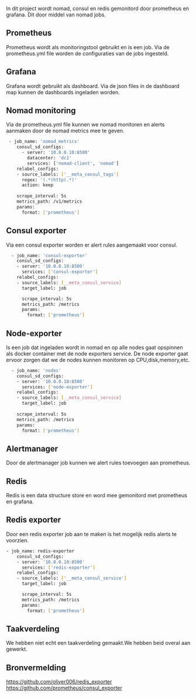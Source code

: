 In dit project wordt nomad, consul en redis gemonitord door prometheus en grafana.
Dit door middel van nomad jobs.

## Prometheus
Prometheus wordt als monitoringstool gebruikt en is een job. Via de prometheus.yml file worden de configuraties van de jobs ingesteld. 

## Grafana
Grafana wordt gebruikt als dashboard. Via de json files in de dashboard map kunnen de dashboards ingeladen worden.

## Nomad monitoring
Via de prometheus.yml file kunnen we nomad monitoren en alerts aanmaken door de nomad metrics mee te geven.

```bash
 - job_name: 'nomad_metrics'
    consul_sd_configs:
      - server: '10.0.0.10:8500'
        datacenter: 'dc1'
        services: ['nomad-client', 'nomad']
    relabel_configs:                          
    - source_labels: ['__meta_consul_tags']   
      regex: '(.*)http(.*)'                   
      action: keep                            
                                              
    scrape_interval: 5s                       
    metrics_path: /v1/metrics                 
    params:                                   
      format: ['prometheus'] 
```     

## Consul exporter
Via een consul exporter worden er alert rules aangemaakt voor consul.

```bash  
  - job_name: 'consul-exporter'
    consul_sd_configs:
    - server: '10.0.0.10:8500'
      services: ['consul-exporter']
    relabel_configs:
    - source_labels: [__meta_consul_service]
      target_label: job

      scrape_interval: 5s
      metrics_path: /metrics
      params:
        format: ['prometheus']    
```  

## Node-exporter
Is een job dat ingeladen wordt in nomad en op alle nodes gaat opspinnen als docker container met de node exporters service. 
De node exporter gaat ervoor zorgen dat we de nodes kunnen monitoren op CPU,disk,memory,etc.

```bash  
  - job_name: 'nodes'
    consul_sd_configs:
    - server: '10.0.0.10:8500'
      services: ['node-exporter']
    relabel_configs:
    - source_labels: [__meta_consul_service]
      target_label: job
    
    scrape_interval: 5s
    metrics_path: /metrics
    params:
      format: ['prometheus']
```

## Alertmanager
Door de alertmanager job kunnen we alert rules toevoegen aan prometheus.

## Redis
Redis is een data structure store en word mee gemonitord met prometheus en grafana.

## Redis exporter
Door een redis exporter job aan te maken is het mogelijk redis alerts te voorzien.
```bash 
- job_name: redis-exporter
    consul_sd_configs:
    - server: '10.0.0.10:8500'
      services: ['redis-exporter']   
    relabel_configs:
    - source_labels: ['__meta_consul_service']
      target_label: job

      scrape_interval: 5s
      metrics_path: /metrics
      params:
        format: ['prometheus']   
```

## Taakverdeling
We hebben niet echt een taakverdeling gemaakt.We hebben beid overal aan gewerkt.

## Bronvermelding

https://github.com/oliver006/redis_exporter <br>
https://github.com/prometheus/consul_exporter <br>


